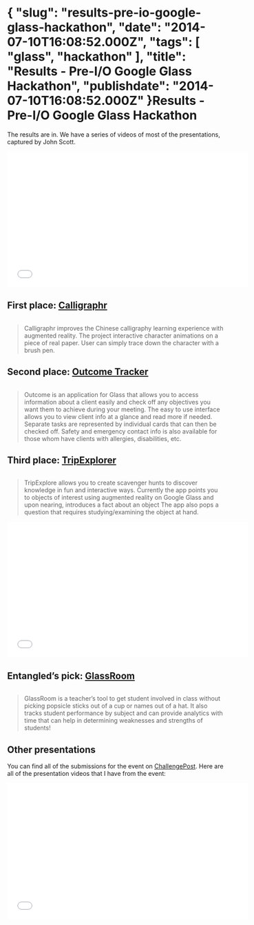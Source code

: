 {
    "slug": "results-pre-io-google-glass-hackathon",
    "date": "2014-07-10T16:08:52.000Z",
    "tags": [
        "glass",
        "hackathon"
    ],
    "title": "Results - Pre-I/O Google Glass Hackathon",
    "publishdate": "2014-07-10T16:08:52.000Z"
}Results - Pre-I/O Google Glass Hackathon
========================================




<p>The results are in. We have a series of videos of most of the presentations, captured by John Scott.</p>

<iframe width="560" height="315" src="//www.youtube.com/embed/NZS0Ov8WFIQ" frameborder="0" allowfullscreen></iframe>

<h2>First place: <a href="http://preioglasshack.challengepost.com/submissions/24459-calligraphr" target="_blank">Calligraphr</a></h2>

<p><img src="https://31.media.tumblr.com/9fff5dccb288dc090d283f3ef9d41952/tumblr_inline_n8h9rz6qvt1sq0x3a.png" alt=""/></p>

<blockquote>
  <p>Calligraphr improves the Chinese calligraphy learning experience with augmented reality. The project interactive character animations on a piece of real paper. User can simply trace down the character with a brush pen.</p>
</blockquote>

<h2>Second place: <a href="http://preioglasshack.challengepost.com/submissions/24448-outcome-tracker" target="_blank">Outcome Tracker</a></h2>

<p><img src="https://31.media.tumblr.com/94292916e867155684ceeff22500368c/tumblr_inline_n8h9vyeHaa1sq0x3a.png" alt=""/></p>

<blockquote>
  <p>Outcome is an application for Glass that allows you to access information about a client easily and check off any objectives you want them to achieve during your meeting. The easy to use interface allows you to view client info at a glance and read more if needed. Separate tasks are represented by individual cards that can then be checked off. Safety and emergency contact info is also available for those whom have clients with allergies, disabilities, etc.</p>
</blockquote>

<h2>Third place: <a href="http://preioglasshack.challengepost.com/submissions/24600-tripexplore" target="_blank">TripExplorer</a></h2>

<p><img src="https://31.media.tumblr.com/414bfbde5346238fcae63f982b50874a/tumblr_inline_n8h9xlIuBi1sq0x3a.png" alt=""/></p>

<blockquote>
  <p>TripExplore allows you to create scavenger hunts to discover knowledge in fun and interactive ways. Currently the app points you to objects of interest using augmented reality on Google Glass and upon nearing, introduces a fact about an object The app also pops a question that requires studying/examining the object at hand.</p>
</blockquote>

<iframe width="560" height="315" src="//www.youtube.com/embed/uSpMjH9xbUg" frameborder="0" allowfullscreen></iframe>

<h2>Entangled&rsquo;s pick: <a href="http://preioglasshack.challengepost.com/submissions/24463-glassroom" target="_blank">GlassRoom</a></h2>

<p><img src="https://31.media.tumblr.com/9710b92cc0a42f89d3fc406919ea35d6/tumblr_inline_n8h9zkx4721sq0x3a.png" alt=""/></p>

<blockquote>
  <p>GlassRoom is a teacher&rsquo;s tool to get student involved in class without picking popsicle sticks out of a cup or names out of a hat. It also tracks student performance by subject and can provide analytics with time that can help in determining weaknesses and strengths of students!</p>
</blockquote>

<h2>Other presentations</h2>

<p>You can find all of the submissions for the event on <a href="http://preioglasshack.challengepost.com/submissions" target="_blank">ChallengePost</a>. Here are all of the presentation videos that I have from the event:</p>

<iframe width="560" height="315" src="//www.youtube.com/embed/videoseries?list=PLjGyKRwbBl0sqXc4fRBmbSF90Wfwlq7UD" frameborder="0" allowfullscreen></iframe>
